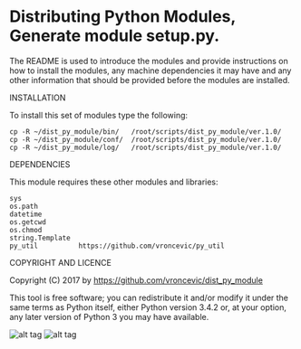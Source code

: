 Distributing Python Modules, Generate module setup.py.
================================================================================

The README is used to introduce the modules and provide instructions on
how to install the modules, any machine dependencies it may have and any
other information that should be provided before the modules are installed.

INSTALLATION

To install this set of modules type the following:

	cp -R ~/dist_py_module/bin/   /root/scripts/dist_py_module/ver.1.0/
	cp -R ~/dist_py_module/conf/  /root/scripts/dist_py_module/ver.1.0/
	cp -R ~/dist_py_module/log/   /root/scripts/dist_py_module/ver.1.0/

DEPENDENCIES

This module requires these other modules and libraries:

	sys
	os.path
	datetime
	os.getcwd
	os.chmod
	string.Template
	py_util          https://github.com/vroncevic/py_util

COPYRIGHT AND LICENCE

Copyright (C) 2017 by https://github.com/vroncevic/dist_py_module

This tool is free software; you can redistribute it and/or modify
it under the same terms as Python itself, either Python version 3.4.2 or,
at your option, any later version of Python 3 you may have available.

![alt tag](https://raw.githubusercontent.com/vroncevic/dist_py_module/master/python_logo.png)
![alt tag](https://raw.githubusercontent.com/vroncevic/dist_py_module/master/linux_logo.png)

